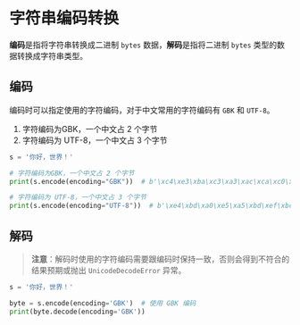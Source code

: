 # 字符串编码转换

**编码**是指将字符串转换成二进制 `bytes` 数据，**解码**是指将二进制 `bytes` 类型的数据转换成字符串类型。

<a name="encode"></a>
## 编码

编码时可以指定使用的字符编码，对于中文常用的字符编码有 `GBK` 和 `UTF-8`。
 
1. 字符编码为GBK，一个中文占 2 个字节
2. 字符编码为 UTF-8，一个中文占 3 个字节

```python
s = '你好，世界！'

# 字符编码为GBK，一个中文占 2 个字节
print(s.encode(encoding="GBK"))  # b'\xc4\xe3\xba\xc3\xa3\xac\xca\xc0\xbd\xe7\xa3\xa1'

# 字符编码为 UTF-8，一个中文占 3 个字节
print(s.encode(encoding="UTF-8"))  # b'\xe4\xbd\xa0\xe5\xa5\xbd\xef\xbc\x8c\xe4\xb8\x96\xe7\x95\x8c\xef\xbc\x81'
```


<a name="decode"></a>
## 解码

> **注意**：解码时使用的字符编码需要跟编码时保持一致，否则会得到不符合的结果预期或抛出 `UnicodeDecodeError` 异常。

```python
s = '你好，世界！'

byte = s.encode(encoding='GBK')  # 使用 GBK 编码
print(byte.decode(encoding='GBK'))
```